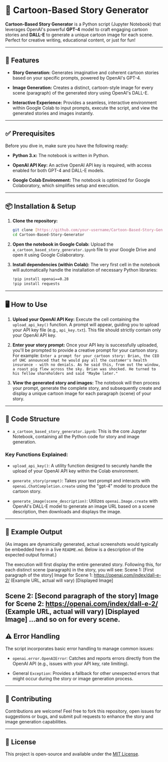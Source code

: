 # 🎨 Cartoon-Based Story Generator

**Cartoon-Based Story Generator** is a Python script (Jupyter Notebook) that leverages OpenAI's powerful **GPT-4** model to craft engaging cartoon stories and **DALL-E** to generate a unique cartoon image for each scene. Perfect for creative writing, educational content, or just for fun!

---

## 🚀 Features

* **Story Generation:** Generates imaginative and coherent cartoon stories based on your specific prompts, powered by OpenAI's GPT-4.

* **Image Generation:** Creates a distinct, cartoon-style image for every scene (paragraph) of the generated story using OpenAI's DALL-E.

* **Interactive Experience:** Provides a seamless, interactive environment within Google Colab to input prompts, execute the script, and view the generated stories and images instantly.

---

## ✅ Prerequisites

Before you dive in, make sure you have the following ready:

* **Python 3.x:** The notebook is written in Python.

* **OpenAI API Key:** An active OpenAI API key is required, with access enabled for both GPT-4 and DALL-E models.

* **Google Colab Environment:** The notebook is optimized for Google Colaboratory, which simplifies setup and execution.

---

## 📦 Installation & Setup

1.  **Clone the repository:**
    ```bash
    git clone [https://github.com/your-username/Cartoon-Based-Story-Generator.git](https://github.com/your-username/Cartoon-Based-Story-Generator.git)
    cd Cartoon-Based-Story-Generator
    ```

2.  **Open the notebook in Google Colab:**
    Upload the `a_cartoon_based_story_generator.ipynb` file to your Google Drive and open it using Google Colaboratory.

3.  **Install dependencies (within Colab):**
    The very first cell in the notebook will automatically handle the installation of necessary Python libraries:
    ```bash
    !pip install openai==0.28
    !pip install requests
    ```

---

## 🖥️ How to Use

1.  **Upload your OpenAI API Key:**
    Execute the cell containing the `upload_api_key()` function. A prompt will appear, guiding you to upload your API key file (e.g., `api_key.txt`). This file should strictly contain only your OpenAI API key.

2.  **Enter your story prompt:**
    Once your API key is successfully uploaded, you'll be prompted to provide a creative prompt for your cartoon story. For example:
    `Enter a prompt for your cartoon story: Brian, the CEO of UHC announced that he would pay all the customer's health insurance - with no denials. As he said this, from out the window, a roast pig flew across the sky. Brian was shocked. He turned to his fellow shareholders and said "Maybe later."`

3.  **View the generated story and images:**
    The notebook will then process your prompt, generate the complete story, and subsequently create and display a unique cartoon image for each paragraph (scene) of your story.

---

## 🧰 Code Structure

* `a_cartoon_based_story_generator.ipynb`: This is the core Jupyter Notebook, containing all the Python code for story and image generation.

### Key Functions Explained:

* `upload_api_key()`: A utility function designed to securely handle the upload of your OpenAI API key within the Colab environment.

* `generate_story(prompt)`: Takes your text prompt and interacts with `openai.ChatCompletion.create` using the "gpt-4" model to produce the cartoon story.

* `generate_image(scene_description)`: Utilizes `openai.Image.create` with OpenAI's DALL-E model to generate an image URL based on a scene description, then downloads and displays the image.

---

## 📸 Example Output

(As images are dynamically generated, actual screenshots would typically be embedded here in a live `README.md`. Below is a description of the expected output format.)

The execution will first display the entire generated story. Following this, for each distinct scene (paragraph) in the story, you will see:
Scene 1: [First paragraph of the story]
Image for Scene 1: https://openai.com/index/dall-e-2/ (Example URL, actual will vary)
[Displayed Image]

Scene 2: [Second paragraph of the story]
Image for Scene 2: https://openai.com/index/dall-e-2/ (Example URL, actual will vary)
[Displayed Image]
...and so on for every scene.
---

## ⚠️ Error Handling

The script incorporates basic error handling to manage common issues:

* `openai.error.OpenAIError`: Catches and reports errors directly from the OpenAI API (e.g., issues with your API key, rate limiting).

* General `Exception`: Provides a fallback for other unexpected errors that might occur during the story or image generation process.

---

## 👋 Contributing

Contributions are welcome! Feel free to fork this repository, open issues for suggestions or bugs, and submit pull requests to enhance the story and image generation capabilities.

---

## 📜 License

This project is open-source and available under the [MIT License](https://opensource.org/licenses/MIT).
